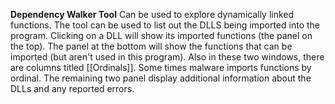 **Dependency Walker Tool**
Can be used to explore dynamically linked functions.
The tool can be used to list out the DLLS being imported into the program. Clicking on a DLL will show its imported functions (the panel on the top). The panel at the bottom will show the functions that can be imported (but aren't used in this program). Also in these two windows, there are columns titled [[Ordinals]]. Some times malware imports functions by ordinal.
The remaining two panel display additional information about the DLLs and any reported errors. 